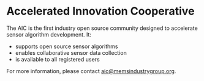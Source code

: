 Accelerated Innovation Cooperative
==========

The AIC is the first industry open source community designed to accelerate sensor algorithm development.  It:
* supports open source sensor algorithms
* enables collaborative sensor data collection
* is available to all registered users

For more information, please contact aic@memsindustrygroup.org.

